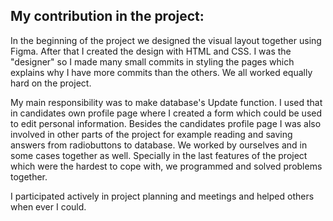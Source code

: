 ## My contribution in the project:

In the beginning of the project we designed the visual layout together using Figma. After that I created the design with HTML and CSS. I was the "designer" so I made many small commits in styling the pages which explains why I have more commits than the others. We all worked equally hard on the project.  

My main responsibility was to make database's Update function. I used that in candidates own profile page where I created a form which could be used to edit personal information. Besides the candidates profile page I was also involved in other parts of the project for example reading and saving answers from radiobuttons to database. We worked by ourselves and in some cases together as well. Specially in the last features of the project which were the hardest to cope with, we programmed  and solved problems together.

I participated actively in project planning and meetings and helped others when ever I could. 


